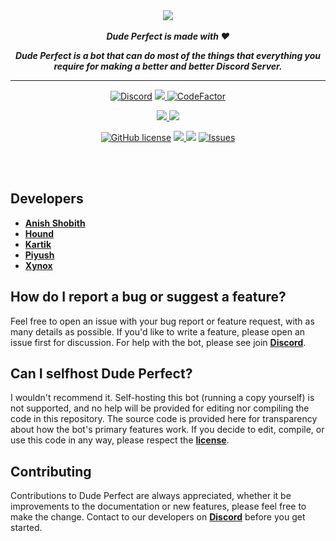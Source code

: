 

<div align="center">
    <img src="https://cdn.discordapp.com/attachments/748774519707009055/770662369109213244/PicsArt_10-27-08.26.56.png" align="center">
  <br>
  <br>
    <strong> <i>Dude Perfect is made with ❤️

Dude Perfect is a bot that can do most of the things that everything you require for making a better and better Discord Server.</i></strong>
  <hr>

<!-- Bot stats
[![Status](https://top.gg/api/widget/status/759763855680602122.svg?noavatar=true)](https://top.gg/bot/759763855680602122) [![Servers](https://top.gg/api/widget/servers/759763855680602122.svg?noavatar=true)](https://top.gg/bot/759763855680602122) [![Upvotes](https://top.gg/api/widget/upvotes/759763855680602122.svg?noavatar=true)](https://top.gg/bot/759763855680602122)
-->

<!-- Code stats p1-->
[![Discord](https://discord.com/api/guilds/748808130946793483/embed.png)](https://discord.gg/) <a href ="https://github.com/Dude-Perfect-Discord-Bot/Dude-Perfect"><img src = "https://img.shields.io/badge/Dude Perfect Version-V 2.1.4-orange.svg?noavatar=true?style=plastic&maxAge=300"> [![CodeFactor](https://www.codefactor.io/repository/github/dude-perfect-discord-bot/dude-perfect/badge?s=689925b831cd5deff1e28b8bced1dab3645820e8)](https://www.codefactor.io/repository/github/dude-perfect-discord-bot/dude-perfect)

<!-- Code stats p2-->
<a href ="http://discord.js.org"><img src = "https://img.shields.io/badge/Discord.js-Version--Stable-blue.svg?noavatar=true?style=plastic&maxAge=300"> <a href ="https://discord-akairo.github.io/"><img src = "https://img.shields.io/badge/Discordakairo-Version--Stable-blue.svg?noavatar=true?style=plastic&maxAge=300"> 

<!-- Repo stats--> 
[![GitHub license](https://img.shields.io/github/license/Dude-Perfect-Discord-Bot/Dude-Perfect.svg)](https://github.com/Dude-Perfect-Discord-Bot/Dude-Perfect/blob/main/LICENSE) <a href ="https://github.com/Dude-Perfect-Discord-Bot/Dude-Perfect"><img src="https://img.shields.io/github/languages/top/Dude-Perfect-Discord-Bot/Dude-Perfect.svg?noavatar=true?style=plastic&maxAge=300"> <a href="https://github.com/Dude-Perfect-Discord-Bot/Dude-Perfect"><img src="https://img.shields.io/github/issues-pr/Dude-Perfect-Discord-Bot/Dude-Perfect.svg?noavatar=true?style=plastic&maxAge=300"></a> <a href="https://github.com/Dude-Perfect-Discord-Bot/Dude-Perfect/issues"> <img src="https://img.shields.io/github/issues/Dude-Perfect-Discord-Bot/Dude-Perfect?noavatar=true?style=plastic&maxAge=300" alt="Issues">
</a>

<br>
<br>

</div>

## Developers 
- [**Anish Shobith**](https://github.com/Anish-Shobith)
- [**Hound**](https://github.com/Warrior-hound)
- [**Kartik**](https://github.com/OfficialKartik)
- [**Piyush**](https://github.com/officialpiyush)
- [**Xynox**](https://github.com/XynoxTheDev)

## How do I report a bug or suggest a feature?
Feel free to open an issue with your bug report or feature request, with as many details as possible. If you'd like to write a feature, please open an issue first for discussion. For help with the bot, please see join [**Discord**](https://discord.gg/ZzbZpdw).

## Can I selfhost Dude Perfect?
I wouldn't recommend it. Self-hosting this bot (running a copy yourself) is not supported, and no help will be provided for editing nor compiling the code in this repository. The source code is provided here for transparency about how the bot's primary features work. If you decide to edit, compile, or use this code in any way, please respect the [**license**](https://github.com/Dude-Perfect-Discord-Bot/Dude-Perfect/blob/main/LICENSE).

## Contributing
Contributions to Dude Perfect are always appreciated, whether it be improvements to the documentation or new features, please feel free to make the change. Contact to our developers on  [**Discord**](https://discord.gg/ZzbZpdw) before you get started.